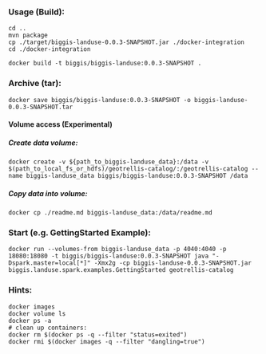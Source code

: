 ### Usage (Build):
```
cd ..
mvn package
cp ./target/biggis-landuse-0.0.3-SNAPSHOT.jar ./docker-integration
cd ./docker-integration
```
```
docker build -t biggis/biggis-landuse:0.0.3-SNAPSHOT .
```

### Archive (tar):
```
docker save biggis/biggis-landuse:0.0.3-SNAPSHOT -o biggis-landuse-0.0.3-SNAPSHOT.tar
```

#### Volume access (Experimental)
##### Create data volume:
```
docker create -v ${path_to_biggis-landuse_data}:/data -v $(path_to_local_fs_or_hdfs)/geotrellis-catalog/:/geotrellis-catalog --name biggis-landuse_data biggis/biggis-landuse:0.0.3-SNAPSHOT /data
```
##### Copy data into volume:
```
docker cp ./readme.md biggis-landuse_data:/data/readme.md
```

### Start (e.g. GettingStarted Example):
```
docker run --volumes-from biggis-landuse_data -p 4040:4040 -p 18080:18080 -t biggis/biggis-landuse:0.0.3-SNAPSHOT java "-Dspark.master=local[*]" -Xmx2g -cp biggis-landuse-0.0.3-SNAPSHOT.jar biggis.landuse.spark.examples.GettingStarted geotrellis-catalog
```

### Hints: 
``` 
docker images
docker volume ls
docker ps -a
# clean up containers:
docker rm $(docker ps -q --filter "status=exited")
docker rmi $(docker images -q --filter "dangling=true")
```